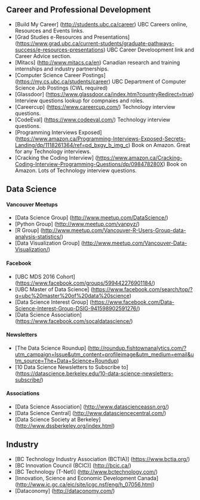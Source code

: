 
## Career and Professional Development
- [Build My Career] (http://students.ubc.ca/career) UBC Careers online, Resources and Events links.
- [Grad Studies e-Resources and Presentations] (https://www.grad.ubc.ca/current-students/graduate-pathways-success/e-resources-presentations) UBC Career Develoopment link and Career Advice section.
- [Mitacs] (http://www.mitacs.ca/en) Canadian research and training internships and industry partnerships.
- [Computer Science Career Postings] (https://my.cs.ubc.ca/students/career) UBC Department of Computer Science Job Postings (CWL required)
- [Glassdoor] (https://www.glassdoor.ca/index.htm?countryRedirect=true) Interview questions lookup for compnaies and roles.
- [Careercup] (https://www.careercup.com/) Technology interview questions.
- [CodeEval] (https://www.codeeval.com/) Technology interview questions.
- [Programming Interviews Exposed] (https://www.amazon.ca/Programming-Interviews-Exposed-Secrets-Landing/dp/1118261364/ref=pd_bxgy_b_img_c) Book on Amazon. Great for any Technology interviews.
- [Cracking the Coding Interview] (https://www.amazon.ca/Cracking-Coding-Interview-Programming-Questions/dp/098478280X) Book on Amazon. Lots of Technology interview questions.


## Data Science
#### **Vancouver Meetups**
- [Data Science Group] (http://www.meetup.com/DataScience/)
- [Python Group] (http://www.meetup.com/vanpyz/)
- [R Group] (http://www.meetup.com/Vancouver-R-Users-Group-data-analysis-statistics/)
- [Data Visualization Group] (http://www.meetup.com/Vancouver-Data-Visualization/)

#### **Facebook**
- [UBC MDS 2016 Cohort] (https://www.facebook.com/groups/599442276901184/)
- [UBC Master of Data Science] (https://www.facebook.com/search/top/?q=ubc%20master%20of%20data%20science)
- [Data Science Interest Group] (https://www.facebook.com/Data-Science-Interest-Group-DSIG-941598902591276/)
- [Data Science Association] (https://www.facebook.com/socaldatascience/)

#### **Newsletters**
- [The Data Science Roundup] (http://roundup.fishtownanalytics.com/?utm_campaign=Issue&utm_content=profileimage&utm_medium=email&utm_source=The+Data+Science+Roundup)
- [10 Data Science Newsletters to Subscribe to] (https://datascience.berkeley.edu/10-data-science-newsletters-subscribe/)

#### **Associations**
- [Data Science Association] (http://www.datascienceassn.org/)
- [Data Science Central] (http://www.datasciencecentral.com/)
- [Data Science Society at Berkeley] (http://www.dssberkeley.org/index.html)


## Industry
- [BC Technology Industry Association (BCTIA)] (https://www.bctia.org/)
- [BC Innovation Council (BCIC)] (http://bcic.ca/)
- [BC Technology (T-Net)] (http://www.bctechnology.com/)
- [Innovation, Science and Economic Development Canada] (http://www.ic.gc.ca/eic/site/icgc.nsf/eng/h_07056.html)
- [Dataconomy] (http://dataconomy.com/)

